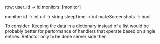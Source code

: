 row:
user_id -> id
monitors: [monitor]

monitor:
id -> int
url -> string
sleepTime -> int
makeScreenshots -> bool


To consider:
Keeping the data in a dictionary instead of a list would be probably better for performance of handlers
that operate based on single entries. Refactor only to be done server side then
